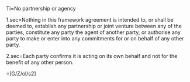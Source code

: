 Ti=No partnership or agency

1.sec=Nothing in this framework agreement is intended to, or shall be deemed to, establish any partnership or joint venture between any of the parties, constitute any party the agent of another party, or authorise any party to make or enter into any commitments for or on behalf of any other party.

2.sec=Each party confirms it is acting on its own behalf and not for the benefit of any other person.

=[G/Z/ol/s2]
